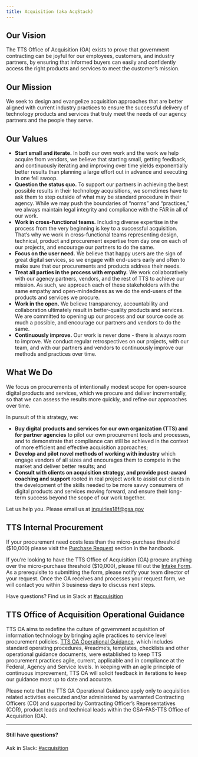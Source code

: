 ```yaml
---
title: Acquisition (aka AcqStack)
---
```


## Our Vision

The TTS Office of Acquisition (OA) exists to prove that government contracting can be joyful for our employees, customers, and industry partners, by ensuring that informed buyers can easily and confidently access the right products and services to meet the customer’s mission.

## Our Mission

We seek to design and evangelize acquisition approaches that are better aligned with current industry practices to ensure the successful delivery of technology products and services that truly meet the needs of our agency partners and the people they serve.

## Our Values
- **Start small and iterate.** In both our own work and the work we help acquire from vendors, we believe that starting small, getting feedback, and continuously iterating and improving over time yields exponentially better results than planning a large effort out in advance and executing in one fell swoop.
- **Question the status quo.** To support our partners in achieving the best possible results in their technology acquisitions, we sometimes have to ask them to step outside of what may be standard procedure in their agency. While we may push the boundaries of “norms” and “practices,” we always maintain legal integrity and compliance with the FAR in all of our work.
- **Work in cross-functional teams.** Including diverse expertise in the process from the very beginning is key to a successful acquisition. That’s why we work in cross-functional teams representing design, technical, product and procurement expertise from day one on each of our projects, and encourage our partners to do the same.
- **Focus on the user need.** We believe that happy users are the sign of great digital services, so we engage with end-users early and often to make sure that our procurements and products address their needs.
- **Treat all parties in the process with empathy.** We work collaboratively with our agency partners, vendors, and the rest of TTS to achieve our mission. As such, we approach each of these stakeholders with the same empathy and open-mindedness as we do the end-users of the products and services we procure.
- **Work in the open.** We believe transparency, accountability and collaboration ultimately result in better-quality products and services. We are committed to opening up our process and our source code as much a possible, and encourage our partners and vendors to do the same.
- **Continuously improve.** Our work is never done - there is always room to improve. We conduct regular retrospectives on our projects, with our team, and with our partners and vendors to continuously improve our methods and practices over time.


## What We Do
We focus on procurements of intentionally modest scope for open-source digital products and services, which we procure and deliver incrementally, so that we can assess the results more quickly, and refine our approaches over time.

In pursuit of this strategy, we:

- **Buy digital products and services for our own organization (TTS) and for partner agencies** to pilot our own procurement tools and processes, and to demonstrate that compliance can still be achieved in the context of more efficient and effective acquisition approaches;
- **Develop and pilot novel methods of working with industry** which engage vendors of all sizes and encourages them to compete in the market and deliver better results; and
- **Consult with clients on acquisition strategy, and provide post-award coaching and support** rooted in real project work to assist our clients in the development of the skills needed to be more savvy consumers of digital products and services moving forward, and ensure their long-term success beyond the scope of our work together.

Let us help you. Please email us at [inquiries18f@gsa.gov](mailto:inquiries18f@gsa.gov)

## TTS Internal Procurement
If your procurement need costs less than the micro-purchase threshold ($10,000) please visit the [Purchase Request](/purchase-requests) section in the handbook.

If you’re looking to have the TTS Office of Acquisition (OA) procure anything over the micro-purchase threshold ($10,000), please fill out the [Intake Form](https://docs.google.com/forms/d/1bSoFcljv-hmUJsSCK04AsdIh03hor_T4m1yjopild6w/edit). As a prerequisite to submitting the form, please notify your team director of your request. Once the OA receives and processes your request form, we will contact you within 3 business days to discuss next steps.

Have questions? Find us in Slack at [#acquisition](https://gsa-tts.slack.com/messages/acquisition)

## TTS Office of Acquisition Operational Guidance
TTS OA aims to redefine the culture of government acquisition of information technology by bringing agile practices to service level procurement policies. [TTS OA Operational Guidance](/acquisition-guidance), which includes standard operating procedures, #readme’s, templates, checklists and other operational guidance documents, were established to keep TTS procurement practices agile, current, applicable and in compliance at the Federal, Agency and Service levels. In keeping with an agile principle of continuous improvement, TTS OA will solicit feedback in iterations to keep our guidance most up to date and accurate. 

Please note that the TTS OA Operational Guidance apply only to acquisition related activities executed and/or administered by warranted Contracting Officers (CO) and supported by Contracting Officer’s Representatives (COR), product leads and technical leads within the GSA-FAS-TTS Office of Acquisition (OA).

---

#### Still have questions?

Ask in Slack: [#acquisition](https://gsa-tts.slack.com/messages/acquisition)
